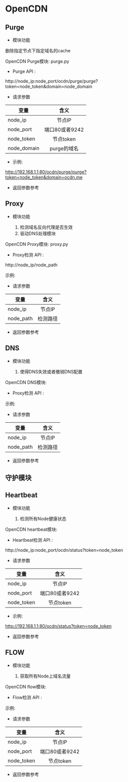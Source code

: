 OpenCDN
=======

Purge
------
* 模块功能

删除指定节点下指定域名的cache

OpenCDN Purge模块: purge.py

* Purge API :

http://node_ip:node_port/ocdn/purge/purge?token=node_token&domain=node_domain

* 请求参数

|  变量        |  含义       
| ----------- |:-------------:
| node_ip     | 节点IP
| node_port   | 端口80或者9242      
| node_token  | 节点token
| node_domain | purge的域名

* 示例:

http://192.168.1.1:80/ocdn/purge/purge?token=node_token&domain=ocdn.me

* 返回参数参考

Proxy
-----
* 模块功能

  1. 检测域名反向代理是否生效
  2. 驱动DNS处理模块

OpenCDN Proxy模块: proxy.py

* Proxy检测 API :

http://node_ip/node_path

示例:



* 请求参数

|  变量        |  含义       
| ----------- |:-------------:
| node_ip     | 节点IP
| node_path   | 检测路径     

* 返回参数参考

DNS
---
* 模块功能

  1. 使得DNS失效或者撤销DNS配置

OpenCDN DNS模块: 

* Proxy检测 API :



示例:



* 请求参数

|  变量        |  含义       
| ----------- |:-------------:
| node_ip     | 节点IP
| node_path   | 检测路径     

* 返回参数参考


## 守护模块
Heartbeat
----
* 模块功能

  1. 检测所有Node健康状态

OpenCDN heartbeat模块: 

* Heartbeat检测 API :

http://node_ip:node_port/ocdn/status?token=node_token


* 请求参数

|  变量        |  含义       
| ----------- |:-------------:
| node_ip     | 节点IP
| node_port   | 端口80或者9242      
| node_token  | 节点token  

* 示例:

http://192.168.1.1:80/ocdn/status?token=node_token

* 返回参数参考


FLOW
----
* 模块功能

  1. 获取所有Node上域名流量

OpenCDN flow模块: 

* Flow检测 API :


示例:


* 请求参数

|  变量        |  含义       
| ----------- |:-------------:
| node_ip     | 节点IP
| node_port   | 端口80或者9242      
| node_token  | 节点token

* 返回参数参考


